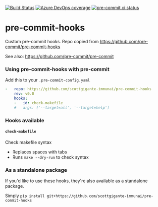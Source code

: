 [![Build Status](https://asottile.visualstudio.com/asottile/_apis/build/status/pre-commit.pre-commit-hooks?branchName=master)](https://asottile.visualstudio.com/asottile/_build/latest?definitionId=17&branchName=master)
[![Azure DevOps coverage](https://img.shields.io/azure-devops/coverage/asottile/asottile/17/master.svg)](https://dev.azure.com/asottile/asottile/_build/latest?definitionId=17&branchName=master)
[![pre-commit.ci status](https://results.pre-commit.ci/badge/github/pre-commit/pre-commit-hooks/master.svg)](https://results.pre-commit.ci/latest/github/pre-commit/pre-commit-hooks/master)

pre-commit-hooks
================

Custom pre-commit hooks. Repo copied from https://github.com/pre-commit/pre-commit-hooks

See also: https://github.com/pre-commit/pre-commit


### Using pre-commit-hooks with pre-commit

Add this to your `.pre-commit-config.yaml`

```yaml
-   repo: https://github.com/scottgigante-immunai/pre-commit-hooks
    rev: v0.0
    hooks:
    -   id: check-makefile
    #   args: ['--target=all', '--target=help']
```

### Hooks available

#### `check-makefile`
Check makefile syntax
  - Replaces spaces with tabs
  - Runs `make --dry-run` to check syntax

### As a standalone package

If you'd like to use these hooks, they're also available as a standalone package.

Simply `pip install git+https://github.com/scottgigante-immunai/pre-commit-hooks`
